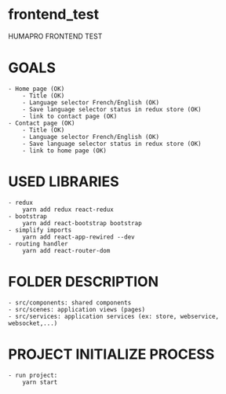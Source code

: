 # frontend_test
HUMAPRO FRONTEND TEST

# GOALS
    - Home page (OK)
        - Title (OK)
        - Language selector French/English (OK)
        - Save language selector status in redux store (OK)
        - link to contact page (OK)
    - Contact page (OK)
        - Title (OK)
        - Language selector French/English (OK)
        - Save language selector status in redux store (OK)
        - link to home page (OK)

# USED LIBRARIES
    - redux
        yarn add redux react-redux
    - bootstrap
        yarn add react-bootstrap bootstrap
    - simplify imports
        yarn add react-app-rewired --dev
    - routing handler
        yarn add react-router-dom

# FOLDER DESCRIPTION
    - src/components: shared components
    - src/scenes: application views (pages)
    - src/services: application services (ex: store, webservice, websocket,...)

# PROJECT INITIALIZE PROCESS
    - run project:
        yarn start